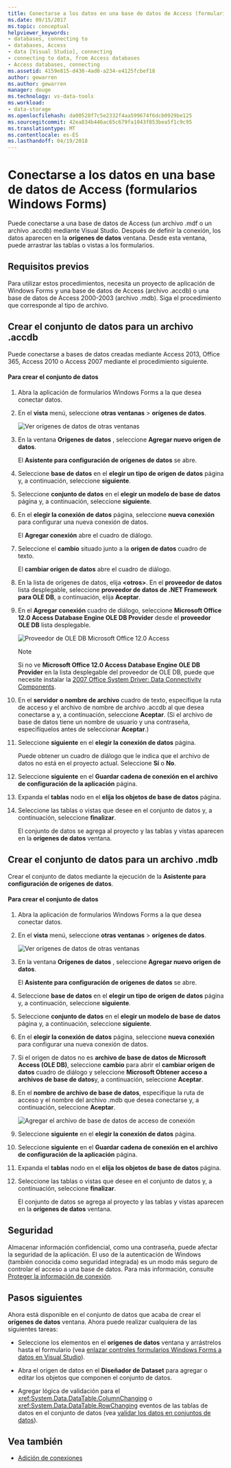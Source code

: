 ```yaml
---
title: Conectarse a los datos en una base de datos de Access (formularios Windows Forms)
ms.date: 09/15/2017
ms.topic: conceptual
helpviewer_keywords:
- databases, connecting to
- databases, Access
- data [Visual Studio], connecting
- connecting to data, from Access databases
- Access databases, connecting
ms.assetid: 4159e815-d430-4ad0-a234-e4125fcbef18
author: gewarren
ms.author: gewarren
manager: douge
ms.technology: vs-data-tools
ms.workload:
- data-storage
ms.openlocfilehash: da00528f7c5e2332f4aa599674f6dcb0929be125
ms.sourcegitcommit: 42ea834b446ac65c679fa1043f853bea5f1c9c95
ms.translationtype: MT
ms.contentlocale: es-ES
ms.lasthandoff: 04/19/2018
---
```

# <a name="connect-to-data-in-an-access-database-windows-forms"></a>Conectarse a los datos en una base de datos de Access (formularios Windows Forms)
Puede conectarse a una base de datos de Access (un archivo .mdf o un archivo .accdb) mediante Visual Studio. Después de definir la conexión, los datos aparecen en la **orígenes de datos** ventana. Desde esta ventana, puede arrastrar las tablas o vistas a los formularios.

## <a name="prerequisites"></a>Requisitos previos
 Para utilizar estos procedimientos, necesita un proyecto de aplicación de Windows Forms y una base de datos de Access (archivo .accdb) o una base de datos de Access 2000-2003 (archivo .mdb). Siga el procedimiento que corresponde al tipo de archivo.

## <a name="creating-the-dataset-for-an-accdb-file"></a>Crear el conjunto de datos para un archivo .accdb
 Puede conectarse a bases de datos creadas mediante Access 2013, Office 365, Access 2010 o Access 2007 mediante el procedimiento siguiente.

#### <a name="to-create-the-dataset"></a>Para crear el conjunto de datos

1.  Abra la aplicación de formularios Windows Forms a la que desea conectar datos.

2.  En el **vista** menú, seleccione **otras ventanas** > **orígenes de datos**.

     ![Ver orígenes de datos de otras ventanas](../data-tools/media/viewdatasources.png "ViewDataSources")

3.  En la ventana **Orígenes de datos** , seleccione **Agregar nuevo origen de datos**.

     El **Asistente para configuración de orígenes de datos** se abre.

4.  Seleccione **base de datos** en el **elegir un tipo de origen de datos** página y, a continuación, seleccione **siguiente**.

5.  Seleccione **conjunto de datos** en el **elegir un modelo de base de datos** página y, a continuación, seleccione **siguiente**.

6.  En el **elegir la conexión de datos** página, seleccione **nueva conexión** para configurar una nueva conexión de datos.

     El **Agregar conexión** abre el cuadro de diálogo.

7.  Seleccione el **cambio** situado junto a la **origen de datos** cuadro de texto.

     El **cambiar origen de datos** abre el cuadro de diálogo.

8.  En la lista de orígenes de datos, elija  **\<otros\>**. En el **proveedor de datos** lista desplegable, seleccione **proveedor de datos de .NET Framework para OLE DB**, a continuación, elija **Aceptar**.

9. En el **Agregar conexión** cuadro de diálogo, seleccione **Microsoft Office 12.0 Access Database Engine OLE DB Provider** desde el **proveedor OLE DB** lista desplegable.

     ![Proveedor de OLE DB Microsoft Office 12.0 Access](../data-tools/media/dataoledbprovideroffice12access.png "dataOLEDBProviderOffice12Access")

     > [!NOTE]
     >  Si no ve **Microsoft Office 12.0 Access Database Engine OLE DB Provider** en la lista desplegable del proveedor de OLE DB, puede que necesite instalar la [2007 Office System Driver: Data Connectivity Components](https://www.microsoft.com/download/confirmation.aspx?id=23734).

9. En el **servidor o nombre de archivo** cuadro de texto, especifique la ruta de acceso y el archivo de nombre de archivo .accdb al que desea conectarse a y, a continuación, seleccione **Aceptar**. (Si el archivo de base de datos tiene un nombre de usuario y una contraseña, especifíquelos antes de seleccionar **Aceptar**.)

10. Seleccione **siguiente** en el **elegir la conexión de datos** página.

     Puede obtener un cuadro de diálogo que le indica que el archivo de datos no está en el proyecto actual. Seleccione **Sí** o **No**.

11. Seleccione **siguiente** en el **Guardar cadena de conexión en el archivo de configuración de la aplicación** página.

12. Expanda el **tablas** nodo en el **elija los objetos de base de datos** página.

13. Seleccione las tablas o vistas que desee en el conjunto de datos y, a continuación, seleccione **finalizar**.

     El conjunto de datos se agrega al proyecto y las tablas y vistas aparecen en la **orígenes de datos** ventana.

## <a name="creating-the-dataset-for-an-mdb-file"></a>Crear el conjunto de datos para un archivo .mdb
 Crear el conjunto de datos mediante la ejecución de la **Asistente para configuración de orígenes de datos**.

#### <a name="to-create-the-dataset"></a>Para crear el conjunto de datos

1.  Abra la aplicación de formularios Windows Forms a la que desea conectar datos.

2.  En el **vista** menú, seleccione **otras ventanas** > **orígenes de datos**.

     ![Ver orígenes de datos de otras ventanas](../data-tools/media/viewdatasources.png "ViewDataSources")

3.  En la ventana **Orígenes de datos** , seleccione **Agregar nuevo origen de datos**.

     El **Asistente para configuración de orígenes de datos** se abre.

4.  Seleccione **base de datos** en el **elegir un tipo de origen de datos** página y, a continuación, seleccione **siguiente**.

5.  Seleccione **conjunto de datos** en el **elegir un modelo de base de datos** página y, a continuación, seleccione **siguiente**.

6.  En el **elegir la conexión de datos** página, seleccione **nueva conexión** para configurar una nueva conexión de datos.

7.  Si el origen de datos no es **archivo de base de datos de Microsoft Access (OLE DB)**, seleccione **cambio** para abrir el **cambiar origen de datos** cuadro de diálogo y seleccione **Microsoft Obtener acceso a archivos de base de datos**y, a continuación, seleccione **Aceptar**.

8.  En el **nombre de archivo de base de datos**, especifique la ruta de acceso y el nombre del archivo .mdb que desea conectarse y, a continuación, seleccione **Aceptar**.

     ![Agregar el archivo de base de datos de acceso de conexión](../data-tools/media/dataaddconnectionaccessmdb.png "dataAddConnectionAccessMDB")

9. Seleccione **siguiente** en el **elegir la conexión de datos** página.

10. Seleccione **siguiente** en el **Guardar cadena de conexión en el archivo de configuración de la aplicación** página.

11. Expanda el **tablas** nodo en el **elija los objetos de base de datos** página.

12. Seleccione las tablas o vistas que desee en el conjunto de datos y, a continuación, seleccione **finalizar**.

     El conjunto de datos se agrega al proyecto y las tablas y vistas aparecen en la **orígenes de datos** ventana.

## <a name="security"></a>Seguridad
 Almacenar información confidencial, como una contraseña, puede afectar la seguridad de la aplicación. El uso de la autenticación de Windows (también conocida como seguridad integrada) es un modo más seguro de controlar el acceso a una base de datos. Para más información, consulte [Proteger la información de conexión](/dotnet/framework/data/adonet/protecting-connection-information).

## <a name="next-steps"></a>Pasos siguientes
 Ahora está disponible en el conjunto de datos que acaba de crear el **orígenes de datos** ventana. Ahora puede realizar cualquiera de las siguientes tareas:

-   Seleccione los elementos en el **orígenes de datos** ventana y arrástrelos hasta el formulario (vea [enlazar controles formularios Windows Forms a datos en Visual Studio](../data-tools/bind-windows-forms-controls-to-data-in-visual-studio.md)).

-   Abra el origen de datos en el **Diseñador de Dataset** para agregar o editar los objetos que componen el conjunto de datos.

-   Agregar lógica de validación para el <xref:System.Data.DataTable.ColumnChanging> o <xref:System.Data.DataTable.RowChanging> eventos de las tablas de datos en el conjunto de datos (vea [validar los datos en conjuntos de datos](../data-tools/validate-data-in-datasets.md)).

## <a name="see-also"></a>Vea también

- [Adición de conexiones](../data-tools/add-new-connections.md)